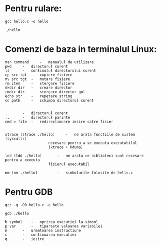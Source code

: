 

# Pentru rulare:

```sh-session
gcc hello.c -o hello
```

```sh-session
./hello
```

# Comenzi de baza in terminalul Linux:
	
	man command 	-	manualul de utilizare
	pwd		- 	directorul curent
	ls 		-	continutul directorului curent
	cp src tgt	- 	copiere fisiere
	mv src tgt	- 	mutare fisiere
	rm item 	- 	stergere fisiere
	mkdir dir 	-	creare director
	rmdir dir 	-	stergere director gol
	echo str 	-	repetare string
	cd path 	-	schimba directorul curent


	. 		-	directorul curent
	.. 		-	directorul parinte
	cmd > file 	-	redirectionare iesire catre fisier


	strace (strace ./hello)		- 	ne arata functiile de sistem (syscalls)
						necesare pentru a se executa executabilul
						(ktrace + kdump)
				
	ldd (ldd ./hello)		-	ne arata ce biblioteci sunt necesare pentru a executa
						fisierul executabil
						
	nm (nm ./hello)			-	simbolurile folosite de hello.c
	
	
# Pentru GDB

 
```sh-session
gcc -g -O0 hello.c -o hello
```


```sh-session
gdb ./hello
```
	
	
	b symbol 	-	oprirea executiei la simbol
	p var 		-	tipareste valoarea variabilei
	n 		-	urmatoarea instructiune
	c 		-	continuarea executiei
	q 		-	iesire

	
			
	
